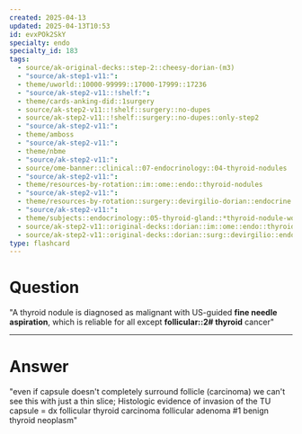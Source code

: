 ```yaml
---
created: 2025-04-13
updated: 2025-04-13T10:53
id: evxPOk2SkY
specialty: endo
specialty_id: 183
tags:
  - source/ak-original-decks::step-2::cheesy-dorian-(m3)
  - "source/ak-step1-v11:": 
  - theme/uworld::10000-99999::17000-17999::17236
  - "source/ak-step2-v11::!shelf:": 
  - theme/cards-anking-did::1surgery
  - source/ak-step2-v11::!shelf::surgery::no-dupes
  - source/ak-step2-v11::!shelf::surgery::no-dupes::only-step2
  - "source/ak-step2-v11:": 
  - theme/amboss
  - "source/ak-step2-v11:": 
  - theme/nbme
  - "source/ak-step2-v11:": 
  - source/ome-banner::clinical::07-endocrinology::04-thyroid-nodules
  - "source/ak-step2-v11:": 
  - theme/resources-by-rotation::im::ome::endo::thyroid-nodules
  - "source/ak-step2-v11:": 
  - theme/resources-by-rotation::surgery::devirgilio-dorian::endocrine
  - "source/ak-step2-v11:": 
  - theme/subjects::endocrinology::05-thyroid-gland::*thyroid-nodule-workup
  - source/ak-step2-v11::original-decks::dorian::im::ome::endo::thyroid-nodules
  - source/ak-step2-v11::original-decks::dorian::surg::devirgilio::endocrine"
type: flashcard
---
```


# Question
"A thyroid nodule is diagnosed as malignant with US-guided **fine needle aspiration**, which is reliable for all except **follicular::2# thyroid** cancer"

---

# Answer
"even if capsule doesn't completely surround follicle (carcinoma) we can't see this with just a thin slice; Histologic evidence of invasion of the TU capsule = dx follicular thyroid carcinoma   follicular adenoma #1 benign thyroid neoplasm"